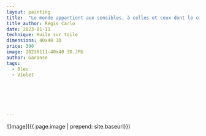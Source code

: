 ```yaml
---
layout: painting
title:  "Le monde appartient aux sensibles, à celles et ceux dont le cœur vibre avec l’humain, la nature et l’invisible."    
title_author: Régis Carlo   
date: 2023-01-11
technique: Huile sur toile
dimensions: 40x40 3D
price: 390
image: 20230111-40x40 3D.JPG
author: Garanse
tags:
  - Bleu
  - Violet
  
  
 
  
  
  
---
```

![Image]({{ page.image | prepend: site.baseurl}})

